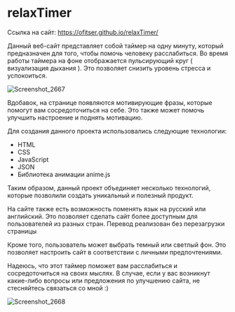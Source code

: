 # relaxTimer

Ссылка на сайт: https://ofitser.github.io/relaxTimer/

Данный веб-сайт представляет собой таймер на одну минуту, который предназначен для того, чтобы помочь человеку расслабиться. Во время работы таймера на фоне отображается пульсирующий круг ( визуализация дыхания ). Это позволяет снизить уровень стресса и успокоиться.

![Screenshot_2667](https://user-images.githubusercontent.com/106706007/223768829-df36f0bf-3468-4998-a73a-c9ae1fea4280.png)

Вдобавок, на странице появляются мотивирующие фразы, которые помогут вам сосредоточиться на себе. Это также может помочь улучшить настроение и поднять мотивацию.

Для создания данного проекта использовались следующие технологии:

- HTML
- CSS
- JavaScript
- JSON
- Библиотека анимации anime.js

Таким образом, данный проект объединяет несколько технологий, которые позволили создать уникальный и полезный продукт.

На сайте также есть возможность поменять язык на русский или английский. Это позволяет сделать сайт более доступным для пользователей из разных стран. Перевод реализован без перезагрузки страницы

Кроме того, пользователь может выбрать темный или светлый фон. Это позволяет настроить сайт в соответствии с личными предпочтениями.

Надеюсь, что этот таймер поможет вам расслабиться и сосредоточиться на своих мыслях. В случае, если у вас возникнут какие-либо вопросы или предложения по улучшению сайта, не стесняйтесь связаться со мной :)





![Screenshot_2668](https://user-images.githubusercontent.com/106706007/223768838-56480409-c828-4fdc-ab36-1d82d1c47336.png)
